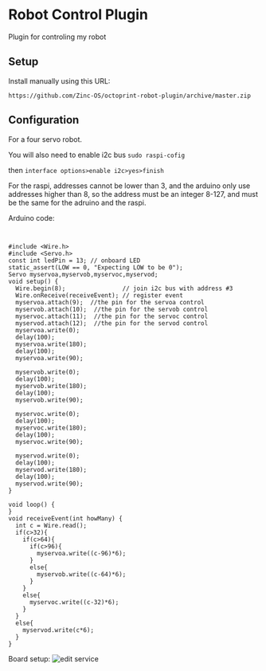 # Robot Control Plugin

Plugin for controling my robot

## Setup

Install manually using this URL:

    https://github.com/Zinc-OS/octoprint-robot-plugin/archive/master.zip



## Configuration

For a four servo robot.

You will also need to enable i2c bus
```sudo raspi-cofig```

then
```interface options>enable i2c>yes>finish```

For the raspi, addresses cannot be lower than 3, and the arduino only use addresses higher than 8, so the address must be an integer 8-127, and must be the same for the adruino and the raspi.

Arduino code:
```


#include <Wire.h>
#include <Servo.h>
const int ledPin = 13; // onboard LED
static_assert(LOW == 0, "Expecting LOW to be 0");
Servo myservoa,myservob,myservoc,myservod;
void setup() {
  Wire.begin(8);                // join i2c bus with address #3
  Wire.onReceive(receiveEvent); // register event
  myservoa.attach(9);  //the pin for the servoa control
  myservob.attach(10);  //the pin for the servob control
  myservoc.attach(11);  //the pin for the servoc control
  myservod.attach(12);  //the pin for the servod control
  myservoa.write(0);
  delay(100);
  myservoa.write(180);
  delay(100);
  myservoa.write(90);

  myservob.write(0);
  delay(100);
  myservob.write(180);
  delay(100);
  myservob.write(90);

  myservoc.write(0);
  delay(100);
  myservoc.write(180);
  delay(100);
  myservoc.write(90);

  myservod.write(0);
  delay(100);
  myservod.write(180);
  delay(100);
  myservod.write(90);
}

void loop() {
}
void receiveEvent(int howMany) {
  int c = Wire.read();
  if(c>32){
    if(c>64){
      if(c>96){
        myservoa.write((c-96)*6);
      }
      else{
        myservob.write((c-64)*6);
      }
    }
    else{
      myservoc.write((c-32)*6);
    }
  }
  else{
    myservod.write(c*6);
  }
}
```
Board setup:
![edit service](diagram.png)


